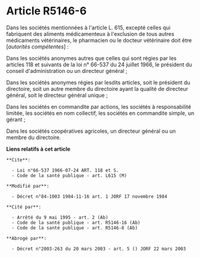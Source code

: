 # Article R5146-6

Dans les sociétés mentionnées à l'article L. 615, excepté celles qui fabriquent des aliments médicamenteux à l'exclusion de
tous autres médicaments vétérinaires, le pharmacien ou le docteur vétérinaire doit être [*autorités compétentes*] :

Dans les sociétés anonymes autres que celles qui sont régies par les articles 118 et suivants de la loi n° 66-537 du 24
juillet 1966, le président du conseil d'administration ou un directeur général ;

Dans les sociétés anonymes régies par lesdits articles, soit le président du directoire, soit un autre membre du directoire
ayant la qualité de directeur général, soit le directeur général unique ;

Dans les sociétés en commandite par actions, les sociétés à responsabilité limitée, les sociétés en nom collectif, les
sociétés en commandite simple, un gérant ;

Dans les sociétés coopératives agricoles, un directeur général ou un membre du directoire.

**Liens relatifs à cet article**

	**Cite**:

	  - Loi n°66-537 1966-07-24 ART. 118 et S.
	  - Code de la santé publique - art. L615 (M)

	**Modifié par**:

	  - Décret n°84-1003 1984-11-16 art. 1 JORF 17 novembre 1984

	**Cité par**:

	  - Arrêté du 9 mai 1995 - art. 2 (Ab)
	  - Code de la santé publique - art. R5146-16 (Ab)
	  - Code de la santé publique - art. R5146-8 (Ab)

	**Abrogé par**:

	  - Décret n°2003-263 du 20 mars 2003 - art. 5 () JORF 22 mars 2003
